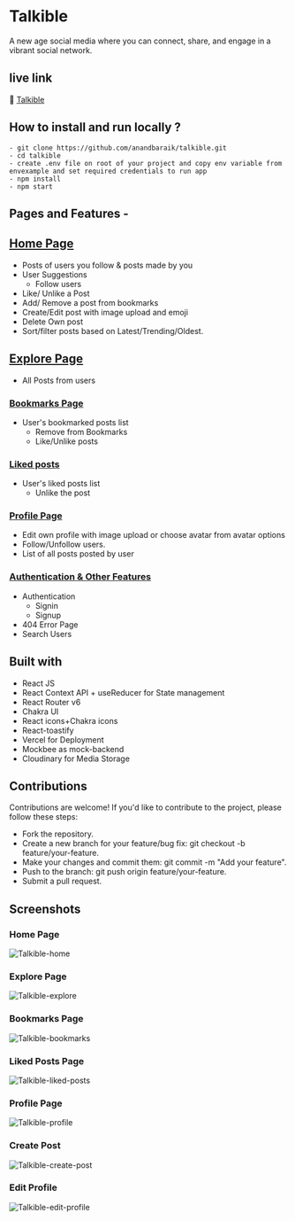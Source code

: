 # Talkible

A new age social media where you can connect, share, and engage in a vibrant social network.

## live link

🔗 [Talkible](https://talkible.vercel.app/)

## How to install and run locally ?

```
- git clone https://github.com/anandbaraik/talkible.git
- cd talkible
- create .env file on root of your project and copy env variable from envexample and set required credentials to run app
- npm install
- npm start
```

## Pages and Features -

## [Home Page](https://talkible.vercel.app/)

- Posts of users you follow & posts made by you
- User Suggestions
  - Follow users
- Like/ Unlike a Post
- Add/ Remove a post from bookmarks
- Create/Edit post with image upload and emoji
- Delete Own post
- Sort/filter posts based on Latest/Trending/Oldest.

## [Explore Page](https://talkible.vercel.app/explore)

- All Posts from users

### [Bookmarks Page](https://talkible.vercel.app/bookmarks)

- User's bookmarked posts list
  - Remove from Bookmarks
  - Like/Unlike posts

### [Liked posts](https://talkible.vercel.app/liked)

- User's liked posts list
  - Unlike the post

### [Profile Page](https://talkible.vercel.app/profile/anandbaraik)

- Edit own profile with image upload or choose avatar from avatar options
- Follow/Unfollow users.
- List of all posts posted by user

### [Authentication & Other Features](https://talkible.vercel.app/signin)

- Authentication
  - Signin
  - Signup
- 404 Error Page
- Search Users

## Built with

- React JS
- React Context API + useReducer for State management
- React Router v6
- Chakra UI
- React icons+Chakra icons
- React-toastify
- Vercel for Deployment
- Mockbee as mock-backend
- Cloudinary for Media Storage

## Contributions

Contributions are welcome! If you'd like to contribute to the project, please follow these steps:

- Fork the repository.
- Create a new branch for your feature/bug fix: git checkout -b feature/your-feature.
- Make your changes and commit them: git commit -m "Add your feature".
- Push to the branch: git push origin feature/your-feature.
- Submit a pull request.

## Screenshots

### Home Page

![Talkible-home](https://github.com/anandbaraik/talkible/assets/31516195/7035e590-6138-41ef-89de-ca8c3a3bc001)

### Explore Page

![Talkible-explore](https://github.com/anandbaraik/talkible/assets/31516195/8fc60a3b-160b-410e-9b31-5c9bc43d93ae)

### Bookmarks Page

![Talkible-bookmarks](https://github.com/anandbaraik/talkible/assets/31516195/15a6517a-bcd9-4cc4-a678-c60a11b85888)

### Liked Posts Page

![Talkible-liked-posts](https://github.com/anandbaraik/talkible/assets/31516195/42f106dd-a216-427f-8f5a-170500e35949)

### Profile Page

![Talkible-profile](https://github.com/anandbaraik/talkible/assets/31516195/ed0cfc63-54e0-45a8-8a7c-ade5a431f54f)

### Create Post

![Talkible-create-post](https://github.com/anandbaraik/talkible/assets/31516195/6b7d0ff5-a641-440d-93c8-62897a97a171)

### Edit Profile

![Talkible-edit-profile](https://github.com/anandbaraik/talkible/assets/31516195/15ebc60b-3286-491f-8614-61072eebc6ed)
